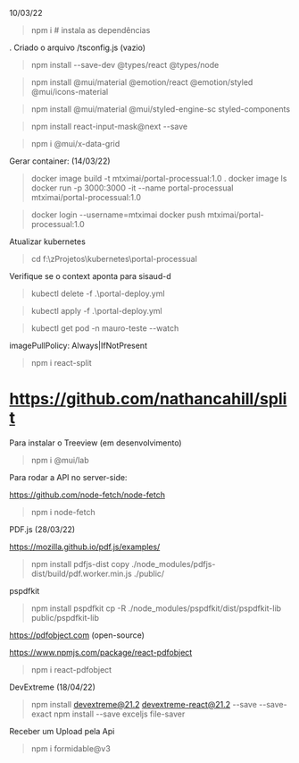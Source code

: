 10/03/22

> npm i   # instala as dependências

. Criado o arquivo /tsconfig.js (vazio)

> npm install --save-dev @types/react @types/node

> npm install @mui/material @emotion/react @emotion/styled @mui/icons-material

> npm install @mui/material @mui/styled-engine-sc styled-components

> npm install react-input-mask@next --save

> npm i @mui/x-data-grid


Gerar container: (14/03/22)

  > docker image build -t mtximai/portal-processual:1.0 .
  > docker image ls
  > docker run -p 3000:3000 -it --name portal-processual mtximai/portal-processual:1.0

  > docker login --username=mtximai
  > docker push mtximai/portal-processual:1.0

Atualizar kubernetes

  > cd f:\zProjetos\kubernetes\portal-processual

  Verifique se o context aponta para sisaud-d

  > kubectl delete -f .\portal-deploy.yml
  
  > kubectl apply -f .\portal-deploy.yml

  > kubectl get pod -n mauro-teste --watch

  imagePullPolicy: Always|IfNotPresent


> npm i react-split
  # https://github.com/nathancahill/split


Para instalar o Treeview (em desenvolvimento)

  > npm i @mui/lab

Para rodar a API no server-side:
  
  https://github.com/node-fetch/node-fetch

  > npm i node-fetch

PDF.js (28/03/22)
  
  https://mozilla.github.io/pdf.js/examples/

  > npm install pdfjs-dist
  > copy ./node_modules/pdfjs-dist/build/pdf.worker.min.js ./public/

pspdfkit

  > npm install pspdfkit
  > cp -R ./node_modules/pspdfkit/dist/pspdfkit-lib public/pspdfkit-lib



https://pdfobject.com  (open-source)

https://www.npmjs.com/package/react-pdfobject

> npm i react-pdfobject

DevExtreme (18/04/22)
> npm install devextreme@21.2 devextreme-react@21.2 --save --save-exact
> npm install --save exceljs file-saver

Receber um Upload pela Api
> npm i formidable@v3


  
